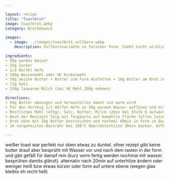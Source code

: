 ```yaml
---

layout: recipe
title: "Toastbrot"
image: toastbrot.webp
category: BrotGebaeck

images:
  - image: ../images/toastbrot_vollkorn.webp
    description: Vollkornvariante in falscher Form. Sieht nicht wirklich nach Toast aus.

ingredients:
- 50g warmes Wasser
- 25g Zucker
- 1/2 Würfel Hefe
- 500g Weizenmehl oder VK Dinkelmehl
- 50g weiche Butter + Butter zum Form Ausfetten + 10g Butter um Brot zu bestreichen
- 12g Salz
- 250g lauwarme Milch (bei VK Mehl 280g nehmen)

directions:
- 50g Butter abwiegen und heraustellen damit sie warm wird
- Für den Vorteig 1/2 Würfel Hefe in 50g warmen Wasser auflösen und mit 25g Zucker und 25g vom Mehl verrühren und zugedeckt 15min ziehen lassen
- Restliches Mehl (475g), Salz, Butter, Milch (2min bei Stufe 6 aufwärmen) zum Vorteig dazugeben und mit der Küchenmaschine mit dem Brotknethaken kneten. Kugel formen, aus der Schüssel nehmen, in Schüssel bzw auf Kugel etwas Mehl geben (damit es später leicht ausgeht) und 60min rasten lassen (sollte doppelt so groß werden) und in Zwischenzeit Form mit Butter ausfetten
- Nach der Restzeit Teig mit Teigkarte auf bemehlte Fläche fallen lassen und rechteckig ausrollen. Anschließend zu einer Rolle zusammenrollen und in Brotform geben
- Brot oben mit 10g Butter bestreichen und nochmal 60min in Form im Backrohr rasten lassen. EVTL BESSER MIT WASSER BESPRÜHEN!
- Im vorgeheizten Backrohr bei 190°C Ober/Unterhitze 30min backen. EVTL gefäß mit wasser reinstellen

---
```


weißer toast war perfekt nur oben etwas zu dunkel. ofner rezept gibt keine butter drauf aber besprüht mit Wasser vor und nach dem rasten in der form und gibt gefäß für dampf rein (kurz vorm fertig werden nochmal mit wasser besprühen damits glänzt). alternativ nach 20min auf unterhitze ändern oder weniger heiß bzw etwas kürzer oder form auf untere ebene (wegen glas bleibts eh recht hell)